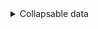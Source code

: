 
<details>
<summary>Collapsable data</summary>

## d87e21ff-efb7-4d69-8713-ad450fed43b0-data
```pdf-annot-data


## ac6caff5-1b6f-4249-9880-049dd56f8930-data

[Link to md](#ac6caff5-1b6f-4249-9880-049dd56f8930-md)
```pdf-annot-data


## 7ae36441-7e48-4873-a868-5c98c8cb09c8-data

[Link to md](#7ae36441-7e48-4873-a868-5c98c8cb09c8-md)
```pdf-annot-data


## 141cf6da-ce95-4828-bf57-ce1d73bc9c5c-data

[Link to md](#141cf6da-ce95-4828-bf57-ce1d73bc9c5c-md)
```pdf-annot-data


## 8d620e66-290a-4915-b1bc-52b9c5500413-data

[Link to md](#8d620e66-290a-4915-b1bc-52b9c5500413-md)
```pdf-annot-data


## 4d12fea0-439b-4ebc-8ab2-5b48072cf010-data

[Link to md](#4d12fea0-439b-4ebc-8ab2-5b48072cf010-md)
```pdf-annot-data


## 0aab8f97-72a5-48c4-bb95-54630beffaa2-data

[Link to md](#0aab8f97-72a5-48c4-bb95-54630beffaa2-md)
```pdf-annot-data


## e35206a2-2840-41e3-a58c-1cde774915c1-data

[Link to md](#e35206a2-2840-41e3-a58c-1cde774915c1-md)
```pdf-annot-data


## 7d38b0f4-a36b-4cd2-97c7-70a706de6a79-data

[Link to md](#7d38b0f4-a36b-4cd2-97c7-70a706de6a79-md)
```pdf-annot-data


## a980b46b-86cf-46a8-a038-3da01f35fdcc-data

[Link to md](#a980b46b-86cf-46a8-a038-3da01f35fdcc-md)
```pdf-annot-data


## e38102bd-3151-4ee2-9d7b-6f49a2703382-data

[Link to md](#e38102bd-3151-4ee2-9d7b-6f49a2703382-md)
```pdf-annot-data


## 3416814e-92f5-4949-a597-adfd97d28b53-data

[Link to md](#3416814e-92f5-4949-a597-adfd97d28b53-md)
```pdf-annot-data


## 5fc4fa8b-5756-40f1-a670-abc821e38a61-data

[Link to md](#5fc4fa8b-5756-40f1-a670-abc821e38a61-md)
```pdf-annot-data


## fae44881-c2e9-4960-94e6-c33d3d4cdf17-data

[Link to md](#fae44881-c2e9-4960-94e6-c33d3d4cdf17-md)
```pdf-annot-data


## 5d4eb8cb-ab30-42a1-bfc0-ef9b7b6b8025-data

[Link to md](#5d4eb8cb-ab30-42a1-bfc0-ef9b7b6b8025-md)
```pdf-annot-data


## 54d0db63-dbfa-4178-9a38-1d5be78ab03d-data

[Link to md](#54d0db63-dbfa-4178-9a38-1d5be78ab03d-md)
```pdf-annot-data


## 1ae7ca48-1d9c-4fa7-99a6-f59d9a865e84-data

[Link to md](#1ae7ca48-1d9c-4fa7-99a6-f59d9a865e84-md)
```pdf-annot-data


## dbd1c88c-dd1f-4efc-b1d1-9f69cfbbaae1-data

[Link to md](#dbd1c88c-dd1f-4efc-b1d1-9f69cfbbaae1-md)
```pdf-annot-data


## b8ca2d78-abbb-457c-a8c6-fbd610277cfa-data

[Link to md](#b8ca2d78-abbb-457c-a8c6-fbd610277cfa-md)
```pdf-annot-data


## e4af6964-1c13-43d4-8472-2555d6ad4258-data

[Link to md](#e4af6964-1c13-43d4-8472-2555d6ad4258-md)
```pdf-annot-data


## 2ba675cf-f421-4dbd-91bc-d3adb5117278-data

[Link to md](#2ba675cf-f421-4dbd-91bc-d3adb5117278-md)
```pdf-annot-data


## cba3fdb5-e48c-4500-a0de-638c22fcf831-data

[Link to md](#cba3fdb5-e48c-4500-a0de-638c22fcf831-md)
```pdf-annot-data


## e7eb778b-86d1-41c4-a7b1-56422d23c30b-data

[Link to md](#e7eb778b-86d1-41c4-a7b1-56422d23c30b-md)
```pdf-annot-data


## c6e11450-6c44-4936-af51-69b747479308-data

[Link to md](#c6e11450-6c44-4936-af51-69b747479308-md)
```pdf-annot-data


## 2a54c16a-cd4f-497f-addd-dbb0d0537ead-data

[Link to md](#2a54c16a-cd4f-497f-addd-dbb0d0537ead-md)
```pdf-annot-data


## eed8baea-3439-4680-916e-9128d278faf8-data

[Link to md](#eed8baea-3439-4680-916e-9128d278faf8-md)
```pdf-annot-data


## 04f7917e-042b-498f-af23-46af48367292-data

[Link to md](#04f7917e-042b-498f-af23-46af48367292-md)
```pdf-annot-data


## 25fe2167-cfe3-4cc4-a93d-22c7badeabf6-data

[Link to md](#25fe2167-cfe3-4cc4-a93d-22c7badeabf6-md)
```pdf-annot-data


## 3b605073-340c-4da5-a9af-c4f8f7d1170b-data

[Link to md](#3b605073-340c-4da5-a9af-c4f8f7d1170b-md)
```pdf-annot-data


## 66466541-e429-4ee2-be64-3d5fe89b5e48-data

[Link to md](#66466541-e429-4ee2-be64-3d5fe89b5e48-md)
```pdf-annot-data


## 00db5869-dc76-4395-b45f-1de9537b5e35-data

[Link to md](#00db5869-dc76-4395-b45f-1de9537b5e35-md)
```pdf-annot-data


## a5352b1f-3ebc-4a4f-b105-962a9e746684-data

[Link to md](#a5352b1f-3ebc-4a4f-b105-962a9e746684-md)
```pdf-annot-data


## 448457a9-9bb9-41c9-a95a-393344594376-data

[Link to md](#448457a9-9bb9-41c9-a95a-393344594376-md)
```pdf-annot-data


## f21b052f-f022-4b05-9250-97ac9ab23ffc-data

[Link to md](#f21b052f-f022-4b05-9250-97ac9ab23ffc-md)
```pdf-annot-data


## 2ded775a-c35f-4a4e-a462-028d09c32a7c-data

[Link to md](#2ded775a-c35f-4a4e-a462-028d09c32a7c-md)
```pdf-annot-data


## ed0ba6dd-4aca-4554-bc2e-9e77f5afb7b2-data

[Link to md](#ed0ba6dd-4aca-4554-bc2e-9e77f5afb7b2-md)
```pdf-annot-data


## 4ee7a16a-cf10-4d88-b51b-af89ba111064-data

[Link to md](#4ee7a16a-cf10-4d88-b51b-af89ba111064-md)
```pdf-annot-data


## fc0c3fc6-d913-48ad-8643-bb9edf112af0-data

[Link to md](#fc0c3fc6-d913-48ad-8643-bb9edf112af0-md)
```pdf-annot-data


## 52a4a882-fc92-4610-babb-0cec2176113b-data

[Link to md](#52a4a882-fc92-4610-babb-0cec2176113b-md)
```pdf-annot-data


## 13caa917-d2cf-4ce6-acf3-4fd9bcffda8a-data

[Link to md](#13caa917-d2cf-4ce6-acf3-4fd9bcffda8a-md)
```pdf-annot-data


## 0d397122-fbdb-4ef2-82e2-157723a9fc00-data

[Link to md](#0d397122-fbdb-4ef2-82e2-157723a9fc00-md)
```pdf-annot-data


## 03b83018-5015-439f-98bf-1c0fe934132b-data

[Link to md](#03b83018-5015-439f-98bf-1c0fe934132b-md)
```pdf-annot-data


## 4280ba5f-18ee-4946-ae28-7b1246f57c5f-data

[Link to md](#4280ba5f-18ee-4946-ae28-7b1246f57c5f-md)
```pdf-annot-data


## d257ae61-9c13-45ae-869d-cc0d901d4544-data

[Link to md](#d257ae61-9c13-45ae-869d-cc0d901d4544-md)
```pdf-annot-data


## f608e238-9d80-4a2d-a3de-2d4ffc6b5366-data

[Link to md](#f608e238-9d80-4a2d-a3de-2d4ffc6b5366-md)
```pdf-annot-data


## 923d9dfe-b7ca-4b05-8f4d-612ff23be24c-data

[Link to md](#923d9dfe-b7ca-4b05-8f4d-612ff23be24c-md)
```pdf-annot-data


## 1b63940e-75e6-4636-9f7e-31d19cd30166-data

[Link to md](#1b63940e-75e6-4636-9f7e-31d19cd30166-md)
```pdf-annot-data


## 549cf3c5-0030-489b-b868-0c2c65b80e48-data

[Link to md](#549cf3c5-0030-489b-b868-0c2c65b80e48-md)
```pdf-annot-data


## bbae805e-dac9-4543-963c-ec9b47836aba-data

[Link to md](#bbae805e-dac9-4543-963c-ec9b47836aba-md)
```pdf-annot-data


## e6f0917a-0f4c-48af-9794-817bb0eb2192-data

[Link to md](#e6f0917a-0f4c-48af-9794-817bb0eb2192-md)
```pdf-annot-data


## 4af5aeff-4f92-4446-a019-9bdf45f581e0-data

[Link to md](#4af5aeff-4f92-4446-a019-9bdf45f581e0-md)
```pdf-annot-data


## a16eefb4-12de-4acc-b011-ea02a54e882c-data

[Link to md](#a16eefb4-12de-4acc-b011-ea02a54e882c-md)
```pdf-annot-data


## ecf965e2-1ef7-4437-98d3-f55bb428702e-data

[Link to md](#ecf965e2-1ef7-4437-98d3-f55bb428702e-md)
```pdf-annot-data


## f959fa28-323f-4432-b33c-eb95d4e36a93-data

[Link to md](#f959fa28-323f-4432-b33c-eb95d4e36a93-md)
```pdf-annot-data


## c7cee2bd-5283-47a9-80af-46114a6a1676-data

[Link to md](#c7cee2bd-5283-47a9-80af-46114a6a1676-md)
```pdf-annot-data


## 385d63c8-79d8-49d8-9070-9db01bde6410-data

[Link to md](#385d63c8-79d8-49d8-9070-9db01bde6410-md)
```pdf-annot-data


## d2093359-e2cb-45f8-9066-f2e5d2d1baea-data

[Link to md](#d2093359-e2cb-45f8-9066-f2e5d2d1baea-md)
```pdf-annot-data


## f74ab9ed-3350-494f-ba48-e435ce4357c0-data

[Link to md](#f74ab9ed-3350-494f-ba48-e435ce4357c0-md)
```pdf-annot-data


## b3095068-9b06-437f-a625-75bd340e3edd-data

[Link to md](#b3095068-9b06-437f-a625-75bd340e3edd-md)
```pdf-annot-data


## 06a26777-00c0-4f71-82ab-417e42c4d80b-data

[Link to md](#06a26777-00c0-4f71-82ab-417e42c4d80b-md)
```pdf-annot-data


## a2d35957-43cc-4cc4-954b-5a3f1cf68854-data

[Link to md](#a2d35957-43cc-4cc4-954b-5a3f1cf68854-md)
```pdf-annot-data


## 3ab5a708-9aa1-428b-a6d1-af245ac3d826-data

[Link to md](#3ab5a708-9aa1-428b-a6d1-af245ac3d826-md)
```pdf-annot-data


## d0614bc5-7bee-4d18-8ddd-dcbbfe3a7262-data

[Link to md](#d0614bc5-7bee-4d18-8ddd-dcbbfe3a7262-md)
```pdf-annot-data


## 848abd09-004b-4141-adab-3fc1eafd08c9-data

[Link to md](#848abd09-004b-4141-adab-3fc1eafd08c9-md)
```pdf-annot-data


## af14f2d1-5f36-45d5-9baf-e8e3b17b820a-data

[Link to md](#af14f2d1-5f36-45d5-9baf-e8e3b17b820a-md)
```pdf-annot-data


## 8d50185f-70c1-49f3-b1b6-7840de8fd5a7-data

[Link to md](#8d50185f-70c1-49f3-b1b6-7840de8fd5a7-md)
```pdf-annot-data


## 1fb26acb-2e44-449b-9e9b-e5b25204a951-data

[Link to md](#1fb26acb-2e44-449b-9e9b-e5b25204a951-md)
```pdf-annot-data


## f2752004-9a32-49c5-a716-edcc9d46cf88-data

[Link to md](#f2752004-9a32-49c5-a716-edcc9d46cf88-md)
```pdf-annot-data


## 713c7f17-75ca-425b-9dff-26ca2a0fbca6-data

[Link to md](#713c7f17-75ca-425b-9dff-26ca2a0fbca6-md)
```pdf-annot-data


## 86e5b1ac-67db-4580-b7cc-0da6271f7c68-data

[Link to md](#86e5b1ac-67db-4580-b7cc-0da6271f7c68-md)
```pdf-annot-data


## 2c417b14-b379-41a0-8968-cbd3147d62e0-data

[Link to md](#2c417b14-b379-41a0-8968-cbd3147d62e0-md)
```pdf-annot-data


## 01e2097c-4424-49c1-859c-6811b793eabb-data

[Link to md](#01e2097c-4424-49c1-859c-6811b793eabb-md)
```pdf-annot-data


## 934b7860-864d-4b26-b8fa-6d7dbf07cfe6-data

[Link to md](#934b7860-864d-4b26-b8fa-6d7dbf07cfe6-md)
```pdf-annot-data


## 7a54dce2-6bbc-4550-86d4-da2bab03da59-data

[Link to md](#7a54dce2-6bbc-4550-86d4-da2bab03da59-md)
```pdf-annot-data


## a05412e7-474a-4b46-898d-477598cd58a2-data

[Link to md](#a05412e7-474a-4b46-898d-477598cd58a2-md)
```pdf-annot-data


## 81527103-f8d9-497a-b043-f4e89c8f58e9-data

[Link to md](#81527103-f8d9-497a-b043-f4e89c8f58e9-md)
```pdf-annot-data


## 92f2a5ab-c6cf-45cb-baa8-8bf3ef01222f-data

[Link to md](#92f2a5ab-c6cf-45cb-baa8-8bf3ef01222f-md)
```pdf-annot-data


## 4bff5eff-b579-4717-b3bf-ba53812072da-data

[Link to md](#4bff5eff-b579-4717-b3bf-ba53812072da-md)
```pdf-annot-data


## cc50a689-21c8-4a77-a3a9-e8eec401be2e-data

[Link to md](#cc50a689-21c8-4a77-a3a9-e8eec401be2e-md)
```pdf-annot-data


## d3ab1f69-029d-466b-80ec-ecef53d8f8fc-data

[Link to md](#d3ab1f69-029d-466b-80ec-ecef53d8f8fc-md)
```pdf-annot-data


## cf31861d-61f0-4b32-8f77-edf0f267373b-data

[Link to md](#cf31861d-61f0-4b32-8f77-edf0f267373b-md)
```pdf-annot-data


## deecec16-a8e4-4159-9c6e-854f534165c0-data

[Link to md](#deecec16-a8e4-4159-9c6e-854f534165c0-md)
```pdf-annot-data


## 50ef5f7e-8640-479c-8022-2623cfa05b62-data

[Link to md](#50ef5f7e-8640-479c-8022-2623cfa05b62-md)
```pdf-annot-data


## 8e746da6-fa10-4fbb-a4d6-74c78d02df67-data

[Link to md](#8e746da6-fa10-4fbb-a4d6-74c78d02df67-md)
```pdf-annot-data

</details>entry_type: file_header 
file_uuid4: d87e21ff-efb7-4d69-8713-ad450fed43b0 
filename: /config/workspace/groq_test/out_link.pdf 
DOI: poop 
```


entry_type: highlight 
annot_uuid4: ac6caff5-1b6f-4249-9880-049dd56f8930 
highlighted_text: AQP4-IgG is highly specific for NMOSD diagnosis at any titer. In contrast, caution is needed with low-titer myelin-oligodendrocyte glycoprotein-IgG (MOG-IgG), which can be encountered with other diseases. 
annotation_text: Historically some cases diagnosed AQP4 neg NMOSD with might have been MOGAD since there is a clinical overlap. However #MOGAD can have a more varying radiological apperance. 
rect: Rect(47.5974006652832, 320.12200927734375, 365.697998046875, 345.281005859375) 
```


## ac6caff5-1b6f-4249-9880-049dd56f8930-md

[Link to data](#ac6caff5-1b6f-4249-9880-049dd56f8930-data)

entry_type: highlight 
annot_uuid4: 7ae36441-7e48-4873-a868-5c98c8cb09c8 
highlighted_text: Similar to most autoimmune disorders, the first step of the pathophysiological cascade is represented by an unknown mechanism of loss of self-tolerance, which oc- curs in the periphery. B cells differentiate into antibody-producing plasmablasts that secrete the pathological autoantibodies that eventually enter the CNS.13,14 Antibody production and entry into the CNS may be facilitated by high levels of a proinflamma- tory cytokine called interleukin-6 (IL-6), which increases blood–brain barrier perme- ability and promotes differentiation of B cells into plasmablasts to enhance antibody-production.15 Alternatively, CNS regions free of the blood–brain barrier, such as the area postrema, may be another route of entry, especially in AQP41N- MOSD. However, intrathecal MOG-IgG production is reported in MOGAD but not AQP41NMOSD.16–20 
annotation_text: B-cells diferentiate into plasmablasts and produce andibodies. Entry to CNS probably mediated by IL-6. Intrathecal Antibody production is seen in MOGAD but nor AQP4+NMOSD. #I-S #P-PH 
rect: Rect(51.063499450683594, 418.7070007324219, 395.3659973144531, 535.343994140625) 
```


## 7ae36441-7e48-4873-a868-5c98c8cb09c8-md

[Link to data](#7ae36441-7e48-4873-a868-5c98c8cb09c8-data)

entry_type: highlight 
annot_uuid4: 141cf6da-ce95-4828-bf57-ce1d73bc9c5c 
highlighted_text: ease course, supporting a separate pathophysiology for each. There are also impor- tant differences in demographic, clinical, radiologic, and pathologic features that resulted in the need for separate criteria for MOGAD from NMOSD. This ultimately led to the publication of separate diagnostic criteria for MOGAD in 2023 to capture these patients and no longer label them as seronegative NMOSD.1 
annotation_text: However MOGAD can have a more varying radiological apperance. The diseaseas are different in pathophysiology and more. 
rect: Rect(50.529598236083984, 219.99899291992188, 395.34698486328125, 272.406005859375) 
```


## 141cf6da-ce95-4828-bf57-ce1d73bc9c5c-md

[Link to data](#141cf6da-ce95-4828-bf57-ce1d73bc9c5c-data)

entry_type: highlight 
annot_uuid4: 8d620e66-290a-4915-b1bc-52b9c5500413 
highlighted_text: Biomarkers of these diseases are antibodies targeting the aquaporin-4 (AQP4) wa- ter channel on the astrocyte end-feet in AQP41NMOSD3 and myelin-oligodendrocyte glycoprotein (MOG) on the outermost myelin sheath layer in MOGAD.4 
annotation_text: #AQP4 on foot of astrocyte #MOGAD on outermost layer of myelin #P-PH  
rect: Rect(53.1974983215332, 77.530029296875, 395.3529968261719, 106.21600341796875) 
```


## 8d620e66-290a-4915-b1bc-52b9c5500413-md

[Link to data](#8d620e66-290a-4915-b1bc-52b9c5500413-data)

entry_type: highlight 
annot_uuid4: 4d12fea0-439b-4ebc-8ab2-5b48072cf010 
highlighted_text: reach the CNS. AQP4-IgGs bind to the water channel on astrocytes at the blood–brain barrier.3 The binding between the antibody and its target activates the classical pathway of the complement cascade, with primary damage to the astrocytes through the formation of the membrane attack complex and antibody-dependent cellular cytotoxicity.13 Meanwhile, secondary products of complement activation, such as the C5a anaphylatoxin, act as a chemoattractant for granulocytes, which are locally 
annotation_text: #I-S #P-PH 
rect: Rect(53.710601806640625, 550.177978515625, 395.36199951171875, 609.7587890625) 
```


## 4d12fea0-439b-4ebc-8ab2-5b48072cf010-md

[Link to data](#4d12fea0-439b-4ebc-8ab2-5b48072cf010-data)

entry_type: highlight 
annot_uuid4: 0aab8f97-72a5-48c4-bb95-54630beffaa2 
highlighted_text: patients with an NMOSD phenotype were negative 
annotation_text: 
rect: Rect(111.84300231933594, 151.53799438476562, 247.58200073242188, 161.05499267578125) 
```


## 0aab8f97-72a5-48c4-bb95-54630beffaa2-md

[Link to data](#0aab8f97-72a5-48c4-bb95-54630beffaa2-data)

entry_type: highlight 
annot_uuid4: e35206a2-2840-41e3-a58c-1cde774915c1 
highlighted_text: AQP41NMOSD and MOGAD are rare disorders. The estimated annual incidence of AQP41NMOSD is 0.4 to 7.3/million people6,7; it is largely unknown in MOGAD, although a few European studies estimated it at 1.6 to 3.4/million people.8,9 AQP41N- MOSD mainly affects middle-aged women (40–60 years, 9:1 female to male ratio)6,7 with a predilection for Afro-Caribbean or Asian individuals.6,7 MOGAD incidence has a biphasic behavior, with a peak of incidence in children (reported up to 3 times higher)9 and later in young adults (20–30 years).10–12 No clear sex preference or high-risk ethnicities have been identified in MOGAD thus far. 
annotation_text: Unusual diseases. #Demographics #NMOSD Mainly in adult females (more afro and asian). #MOGAD in children or young adults. 
rect: Rect(51.796600341796875, 302.94000244140625, 395.8909912109375, 388.375) 
```


## e35206a2-2840-41e3-a58c-1cde774915c1-md

[Link to data](#e35206a2-2840-41e3-a58c-1cde774915c1-data)

entry_type: highlight 
annot_uuid4: 7d38b0f4-a36b-4cd2-97c7-70a706de6a79 
highlighted_text: than healthy individuals.27 However, complement activation seems less effective with MOG-IgG than AQP4-IgG, possibly because most patients have bivalent binding MOG-IgG, which are known to be less effective in complement activation.28 In addition, MOG-IgGs were able to induce demyelination also by activating the neonatal Fc- receptor pathway, which enhanced the activation and tissue infiltration by T cells in an- imal models.29 The involvement of CD41 T cells represents one of the main differences with MS, where CD81 T cells are usually predominant on pathology samples.22 Cytokine profiling is similar in AQP41NMOSD and MOGAD but different to MS, showing upregulation of T helper 17-related and some T helper 1-related molecules.30 Differences and similarities in AQP41NMOSD and MOGAD pathophysiology are summarized in Table 1 and graphically shown in Fig. 1. 
annotation_text: #I-S #P-PH  
rect: Rect(34.063499450683594, 274.8210144042969, 378.27099609375, 392.343994140625) 
```


## 7d38b0f4-a36b-4cd2-97c7-70a706de6a79-md

[Link to data](#7d38b0f4-a36b-4cd2-97c7-70a706de6a79-data)

entry_type: highlight 
annot_uuid4: a980b46b-86cf-46a8-a038-3da01f35fdcc 
highlighted_text: ened by eye movements, and dyschromatopsia. At disease onset, it is the most common presentation in adult MOGAD (50%–65%)14 and relatively com- mon in AQP41NMOSD (35%).31 It can occur in isolation, in association with myelitis, or in the context of acute disseminated encephalomyelitis (ADEM).1,2 In contrast to MS, bilateral simultaneous involvement of the optic nerves is com- mon in both AQP41NMOSD (17%–82%)32,33 and MOGAD (50%–84%).33,34 Vi- sual loss at nadir is usually severe with a median visual acuity of hand movement in AQP41NMOSD and between hand movements and count fingers in MOGAD.35,36 Clues suggesting a diagnosis of MOGAD may be the presence of eye pain before the onset of visual loss (often mistaken for headache, especially in children)37 and evidence of optic disc edema at fundoscopy (86%–90%)11,36 that is often moderate to severe and sometimes accompanied by peripapillary hemorrhages.36 At follow-up, recovery is usually complete or almost complete 
annotation_text: #APQ4 and #MOGAD can have bilateral #ON as opposed to #MS . MOGAD shows better #recovery than AQP4 after optic neuritis and #LETM  
rect: Rect(55.695499420166016, 473.47198486328125, 379.2349853515625, 611.7996826171875) 
```


## a980b46b-86cf-46a8-a038-3da01f35fdcc-md

[Link to data](#a980b46b-86cf-46a8-a038-3da01f35fdcc-data)

entry_type: highlight 
annot_uuid4: e38102bd-3151-4ee2-9d7b-6f49a2703382 
highlighted_text: According to the most recent hypothesis, in the CNS the binding between MOG-IgG and myelin may lead to increased local production of IL-6 and B-cell activating factor (BAFF), with recruitment of CD41 T cells and macrophages that will ultimately damage neurons and oligodendrocytes.14 Complement may also contribute to MOGAD patho- physiology, as supported by preclinical models,25 evidence of complement deposition with antibody-dependent cellular phagocytosis on pathology samples22,23,26 and higher activation of both the classic and alternative complement pathways in patients than healthy individuals.27 However, complement activation seems less effective with 
annotation_text: #I-S #P-PH  
rect: Rect(32.529598236083984, 198.114990234375, 377.8429870605469, 283.406005859375) 
```


## e38102bd-3151-4ee2-9d7b-6f49a2703382-md

[Link to data](#e38102bd-3151-4ee2-9d7b-6f49a2703382-data)

entry_type: highlight 
annot_uuid4: 3416814e-92f5-4949-a597-adfd97d28b53 
highlighted_text: Table 1 Differences and similarities in AQP4DNMOSD and MOGAD pathophysiology 
annotation_text: #table-title #I-S #P-PH  
rect: Rect(60.364498138427734, 57.5159912109375, 334.35198974609375, 75.15997314453125) 
```


## 3416814e-92f5-4949-a597-adfd97d28b53-md

[Link to data](#3416814e-92f5-4949-a597-adfd97d28b53-data)

entry_type: rectangle 
annot_uuid4: 5fc4fa8b-5756-40f1-a670-abc821e38a61 
img_filename: out_link-img1.jpeg 
annotation_text: Table 1 Differences and similarities in AQP4DNMOSD and MOGAD pathophysiology #table-sq #I-S #P-PH 
highlighted_text: Table 1 Differences and similarities in AQP4DNMOSD and MOGAD pathophysiology AQP4DNMOSD MOGAD Targets Antigen AQP4 MOG Cell Astrocyte Oligodendrocyte Site of antibody production Periphery Yes Yes CNS No Yes Cytokines IL-6 Yes Yes IL-10 Yes Yes IL-17a Yes Yes G-CSF Yes Yes TNF-alfa Yes Yes BAFF/APRIL Yes Yes Effectors of damage Complement Yes Yes, but less prominent Cell infiltrates Granulocytes CD41T cells, macrophages/microglia Outcomes Neuronal loss Yes Yes, but less severe Astrocytic damage Yes No Oligodendrocyte damage Not prominent Yes Demyelination Yes Yes Damage Biomarkers Neurofilament light chain High (during attacks) High (during attacks) GFAP High Normal Myelin basic protein Normal High Abbreviations: APRIL, a proliferation-inducing ligand; AQP4, aquaporin-4; AQP41NMOSD, aquaporin-4-IgG positive neuromyelitis optica spectrum disorder; BAFF, B-cell activating factor; CD4, cluster of differentiation 4; G-CSF, granulocytes colony-stimulating factor; GFAP, glial fibrillary acidic protein; IL, interleukin; MOG, myelin oligodendrocyte glycoprotein; MOGAD, myelin oligo- dendrocyte glycoprotein antibody-associated disease; TNF-alfa, tumor necrosis factor-alfa. 
rect: Rect(50.47809982299805, 49.9530029296875, 405.6969909667969, 470.07598876953125) 
```


## 5fc4fa8b-5756-40f1-a670-abc821e38a61-md

[Link to data](#5fc4fa8b-5756-40f1-a670-abc821e38a61-data)

### yay rectangle

![img](https://raw.githubusercontent.com/3cnf-f/pubdots_2/main/out_link-img1.jpeg)

entry_type: highlight 
annot_uuid4: fae44881-c2e9-4960-94e6-c33d3d4cdf17 
highlighted_text: Yes, but less prominent 
annotation_text: Both classic and alternative pathway are triggered in MOGAD including Neonatal Fc but activation is less effective because of double binding antibodies #I-S #P-PH 
rect: Rect(258.9960021972656, 261.6400146484375, 344.4800109863281, 269.9049987792969) 
```


## fae44881-c2e9-4960-94e6-c33d3d4cdf17-md

[Link to data](#fae44881-c2e9-4960-94e6-c33d3d4cdf17-data)

entry_type: highlight 
annot_uuid4: 5d4eb8cb-ab30-42a1-bfc0-ef9b7b6b8025 
highlighted_text: Fig. 1. AQP4DNMOSD and MOGAD pathogenesis. AQP41NMOSD: 1. IL-6 promotes the dif- ferentiation of B cells into AQP4-IgG secreting plasmablasts; 2. AQP4-IgGs reach the blood stream and cross the blood–brain barrier; 3. AQP4-IgGs bind to AQP4 on astrocytes and acti- vate the complement cascade through the classical pathway leading to astrocyte damage; 4. The release of anaphylatoxins after complement activation recruit granulocytes, which will ultimately damage neurons and eventually, although not primarily, oligodendrocytes (5). MOGAD: 1. IL-6 promotes the differentiation of B cells into MOG-IgG secreting plasmablasts; 2. MOG-IgGs reach the blood stream and cross the blood–brain barrier but recent evidence suggest they might also be produced intrathecally; 3. MOG-IgGs bind to MOG on oligoden- drocytes and activate the complement cascade through the classical pathway leading to oly- godendrocyte damage; 4. Local inflammation recruits T cells and monocytes/macrophages; and 5. MOG-IgGs recycling in the blood stream seems to contribute to the persistence of the mechanism of damage. Figure created with Biorender.com. Abbreviations: AQP4, 
annotation_text: Figure 1 pathogenesis of AQP4 NMOSD and MOGAD #Gobitar #P-PH #MOGAD #AQP4  #Figure-title #Figure-text #I-S  
rect: Rect(35.65620040893555, 270.1719970703125, 377.77099609375, 396.17901611328125) 
```


## 5d4eb8cb-ab30-42a1-bfc0-ef9b7b6b8025-md

[Link to data](#5d4eb8cb-ab30-42a1-bfc0-ef9b7b6b8025-data)

entry_type: rectangle 
annot_uuid4: 54d0db63-dbfa-4178-9a38-1d5be78ab03d 
img_filename: out_link-img2.jpeg 
annotation_text: Figure 1 #Figure-sq #I-S #P-PH  
highlighted_text: Fig. 1. AQP4DNMOSD and MOGAD pathogenesis. AQP41NMOSD: 1. IL-6 promotes the dif- ferentiation of B cells into AQP4-IgG secreting plasmablasts; 2. AQP4-IgGs reach the blood stream and cross the blood–brain barrier; 3. AQP4-IgGs bind to AQP4 on astrocytes and acti- vate the complement cascade through the classical pathway leading to astrocyte damage; 4. The release of anaphylatoxins after complement activation recruit granulocytes, which will ultimately damage neurons and eventually, although not primarily, oligodendrocytes (5). MOGAD: 1. IL-6 promotes the differentiation of B cells into MOG-IgG secreting plasmablasts; 2. MOG-IgGs reach the blood stream and cross the blood–brain barrier but recent evidence suggest they might also be produced intrathecally; 3. MOG-IgGs bind to MOG on oligoden- drocytes and activate the complement cascade through the classical pathway leading to oly- godendrocyte damage; 4. Local inflammation recruits T cells and monocytes/macrophages; and 5. MOG-IgGs recycling in the blood stream seems to contribute to the persistence of the mechanism of damage. Figure created with Biorender.com. Abbreviations: AQP4, aquaporin-4; AQP41NMOSD, aquaporin-4-IgG positive neuromyelitis optica spectrum disor- der; IL-6, interleukin-6; MOG, myelin oligodendrocyte glycoprotein; MOGAD, myelin oligo- dendrocyte glycoprotein antibody-associated disease. 
rect: Rect(36.813899993896484, 49.69000244140625, 381.5220031738281, 429.87200927734375) 
```


## 54d0db63-dbfa-4178-9a38-1d5be78ab03d-md

[Link to data](#54d0db63-dbfa-4178-9a38-1d5be78ab03d-data)

### yay rectangle

![img](https://raw.githubusercontent.com/3cnf-f/pubdots_2/main/out_link-img2.jpeg)

entry_type: highlight 
annot_uuid4: 1ae7ca48-1d9c-4fa7-99a6-f59d9a865e84 
highlighted_text: AQP41NMOSD, the area postrema syndrome, characterized by intractable vomiting or hiccups for days to several weeks, is the most frequent manifestation of brainstem involvement (16%–60% of patients).1,44 It is usually associated with 
annotation_text: 
rect: Rect(73.57759857177734, 115.90997314453125, 395.2969970703125, 144.61300659179688) 
```


## 1ae7ca48-1d9c-4fa7-99a6-f59d9a865e84-md

[Link to data](#1ae7ca48-1d9c-4fa7-99a6-f59d9a865e84-data)

entry_type: highlight 
annot_uuid4: dbd1c88c-dd1f-4efc-b1d1-9f69cfbbaae1 
highlighted_text: sented by ataxia (45%) or diplopia (26%).44 Attacks of isolated facial numbness and diplopia and trigeminal neuralgia are all much more common in MS than AQP41NMOSD or MOGAD. 
annotation_text: 
rect: Rect(73.52629852294922, 181.67401123046875, 395.3479919433594, 210.5150146484375) 
```


## dbd1c88c-dd1f-4efc-b1d1-9f69cfbbaae1-md

[Link to data](#dbd1c88c-dd1f-4efc-b1d1-9f69cfbbaae1-data)

entry_type: highlight 
annot_uuid4: b8ca2d78-abbb-457c-a8c6-fbd610277cfa 
highlighted_text: vere in both AQP41NMOSD and MOGAD. In both cases long-segments of inflammation (ie, T2-hyperintensity or gadolinium enhancement involving more than half the distance from the orbit to the chiasm) are common.1,2,57 However, 
annotation_text: Long-segment bilateral optic neurits #ddx-MOGAD-NMO-MS 
rect: Rect(73.57849884033203, 583.0588989257812, 395.3590087890625, 611.7619018554688) 
```


## b8ca2d78-abbb-457c-a8c6-fbd610277cfa-md

[Link to data](#b8ca2d78-abbb-457c-a8c6-fbd610277cfa-data)

entry_type: highlight 
annot_uuid4: e4af6964-1c13-43d4-8472-2555d6ad4258 
highlighted_text: Finally, patients with MOGAD may present with cerebral cortical encephalitis, a recently described phenotype characterized by clinical manifestations (ie, head- ache [79%], seizures [68%], encephalopathy [63%], and fever [42%])54 and typical T2-FLAIR cortical hyperintensity with corresponding leptomeningeal or cortical gadolinium enhancement.54,55 It is observed in almost 7% of all patients but is more common in children (13.5%) than in adults (3.6%).54 Cerebral cortical encephalitis often precedes other short-term MOGAD attacks. Radiological ab- normalities resolve in more than 90% of patients54 and can occasionally improve without acute immunotherapy.56 Major MRI Features 
annotation_text: 14% of children and 4% of adults show #FLAMES, cerebral cortical encephalitis, #ddx-MOGAD-NMO-MS for PRES. Causing siezures, headache and fever Leptomeningeal enhancement 
rect: Rect(53.11709976196289, 389.9070129394531, 395.36199951171875, 503.406005859375) 
```


## e4af6964-1c13-43d4-8472-2555d6ad4258-md

[Link to data](#e4af6964-1c13-43d4-8472-2555d6ad4258-data)

entry_type: highlight 
annot_uuid4: 2ba675cf-f421-4dbd-91bc-d3adb5117278 
highlighted_text: In MOGAD, ADEM represents the most common presenting manifestation in pediatric patients (20%–60%), especially in those aged younger than 12 years.2,14 It is defined by the concomitant presence of polyfocal CNS symptoms, unex- plained encephalopathy, and large poorly demarcated lesions in the gray and white matter at MRI.50 Severe encephalopathy or status epilepticus can lead to inability to protect the airway and the need for mechanical ventilation.41 Despite the potential severity of the acute phase, recovery is usually good although def- icits in cognition have been reported.51–53 
annotation_text: In #MOGAD #ADEM in white and grey matter is the most common manifestation especially in younger patients. #Recovery is usually good with exceptions 
rect: Rect(70.67630004882812, 302.2030029296875, 395.90301513671875, 385.70599365234375) 
```


## 2ba675cf-f421-4dbd-91bc-d3adb5117278-md

[Link to data](#2ba675cf-f421-4dbd-91bc-d3adb5117278-data)

entry_type: highlight 
annot_uuid4: cba3fdb5-e48c-4500-a0de-638c22fcf831 
highlighted_text: Approximately 3% of patients with AQP41NMOSD may present with symptoms of diencephalic involvement (eg, narcolepsy, inappropriate antidiuretic hormone secretion syndrome, hyperphagia, thermic homeostasis dysregulation, and dysfunction of the hypothalamus–hypophysis axis).46,47 Other cerebral manifes- tations, including encephalopathy, ADEM, posterior-reversible encephalopathy, and seizures have been reported as well but are rare.48,49 
annotation_text: #AQP4 #Klinik very seldom show diencephalic or hypothalamic pituitary axis symptoms are rare (3%). Kramper, encefalopathy are rare.  
rect: Rect(70.6614990234375, 236.43899536132812, 395.3760070800781, 298.06201171875) 
```


## cba3fdb5-e48c-4500-a0de-638c22fcf831-md

[Link to data](#cba3fdb5-e48c-4500-a0de-638c22fcf831-data)

entry_type: highlight 
annot_uuid4: e7eb778b-86d1-41c4-a7b1-56422d23c30b 
highlighted_text: spinal cord lesion.45 In MOGAD, brainstem or cerebellar symptoms usually occur in the context of polyfocal cerebral involvement or ADEM, and are mainly repre- sented by ataxia (45%) or diplopia (26%).44 Attacks of isolated facial numbness 
annotation_text: 
rect: Rect(73.26969909667969, 159.7340087890625, 395.3479919433594, 188.4739990234375) 
```


## e7eb778b-86d1-41c4-a7b1-56422d23c30b-md

[Link to data](#e7eb778b-86d1-41c4-a7b1-56422d23c30b-data)

entry_type: highlight 
annot_uuid4: c6e11450-6c44-4936-af51-69b747479308 
highlighted_text: frequently with MOGAD optic neuritis.58 Enhancement of the optic nerve sheath (perioptic enhancement/optic perineuritis) and extension to the orbital fat can also be observed in 50% of MOGAD-related optic neuritis36 and may help discriminate from MS.59 In both disorders asymptomatic enhancement may be 
annotation_text: #ddx-MOGAD-NMO-MS 
rect: Rect(55.70949935913086, 110.4110107421875, 377.7650146484375, 150.09100341796875) 
```


## c6e11450-6c44-4936-af51-69b747479308-md

[Link to data](#c6e11450-6c44-4936-af51-69b747479308-data)

entry_type: highlight 
annot_uuid4: 2a54c16a-cd4f-497f-addd-dbb0d0537ead 
highlighted_text: Approximately 85% of patients with AQP41NMOSD and 70% of patients with MOGAD with acute myelitis demonstrate longitudinally extensive spinal cord T2-lesions,39 which by definition extend over at least 3 vertebral segments on 
annotation_text: longitudinaly extensive >3 vertebra in 85% AQP4 och 70% MOGAD #LETM 
rect: Rect(53.529598236083984, 241.93899536132812, 377.76800537109375, 272.406005859375) 
```


## 2a54c16a-cd4f-497f-addd-dbb0d0537ead-md

[Link to data](#2a54c16a-cd4f-497f-addd-dbb0d0537ead-data)

entry_type: highlight 
annot_uuid4: eed8baea-3439-4680-916e-9128d278faf8 
highlighted_text: times with optic nerve head swelling visible on MRI)2 and are commonly posteri- orly located involving the chiasm and the optic tracts in AQP41NMOSD.1,33 
annotation_text: #ddx-MOGAD-NMO-MS  
rect: Rect(56.00210189819336, 66.5880126953125, 377.7619934082031, 84.29302978515625) 
```


## eed8baea-3439-4680-916e-9128d278faf8-md

[Link to data](#eed8baea-3439-4680-916e-9128d278faf8-data)

entry_type: highlight 
annot_uuid4: 04f7917e-042b-498f-af23-46af48367292 
highlighted_text: the anterior portion of the optic nerves in MOGAD (some- 
annotation_text: 
rect: Rect(161.22300720214844, 52.89202880859375, 348.7090148925781, 62.40997314453125) 
```


## 04f7917e-042b-498f-af23-46af48367292-md

[Link to data](#04f7917e-042b-498f-af23-46af48367292-data)

entry_type: highlight 
annot_uuid4: 25fe2167-cfe3-4cc4-a93d-22c7badeabf6 
highlighted_text: mation.60,61 Chronic atrophy of the optic nerve or optic disc occurs in 12% to 83% of AQP41NMOSD,57,62 and can be clinically observed in MOGAD. Exam- 
annotation_text: 
rect: Rect(56.00279998779297, 176.17498779296875, 377.7340087890625, 193.8800048828125) 
```


## 25fe2167-cfe3-4cc4-a93d-22c7badeabf6-md

[Link to data](#25fe2167-cfe3-4cc4-a93d-22c7badeabf6-data)

entry_type: highlight 
annot_uuid4: 3b605073-340c-4da5-a9af-c4f8f7d1170b 
highlighted_text: discriminate from MS.59 In both disorders asymptomatic enhancement may be observed at the site of prior optic neuritis in approximately 20% of patients, 
annotation_text: #residual #Gd #MOGAD #NMO #ON 
rect: Rect(56.00239944458008, 140.54000854492188, 378.9590148925781, 161.05499267578125) 
```


## 3b605073-340c-4da5-a9af-c4f8f7d1170b-md

[Link to data](#3b605073-340c-4da5-a9af-c4f8f7d1170b-data)

entry_type: highlight 
annot_uuid4: 66466541-e429-4ee2-be64-3d5fe89b5e48 
highlighted_text: sagittal T2-weighted images.2,46 By contrast, longitudinally-extensive lesions in MS myelitis occur in less than 1%, although occasionally coalescence of multiple short lesions can artifactually appear longitudinally-extensive, and hazy longitu- dinally-extensive T2-hyperintensity can be sometimes encountered in chronic MS .64 T2-lesions are more likely to be solitary in AQP41NMOSD and multiple MOGAD.39 
annotation_text: ovanligt med #LETM hos MS även om lesioner kan konfluera eller utsträckta signalförändringar kan ses #ddx-MOGAD-NMO-MS 
rect: Rect(71.79660034179688, 396.3699951171875, 395.3630065917969, 448.375) 
```


## 66466541-e429-4ee2-be64-3d5fe89b5e48-md

[Link to data](#66466541-e429-4ee2-be64-3d5fe89b5e48-data)

entry_type: highlight 
annot_uuid4: 00db5869-dc76-4395-b45f-1de9537b5e35 
highlighted_text: fashion (H-sign) is more frequent in MOGAD than AQP41NMOSD.39 Marked central canal T2-hyperintensity may occur with AQP41NMOSD and MOGAD but is rare in MS and this signal change usually resolves in follow-up.70 It may reflect a potential 
annotation_text: Centralkanalen kan vidgas eller visa signalförändringar i MOGAD och AQP4 men inte MS #ddx-MOGAD-NMO-MS #LETM 
rect: Rect(51.796600341796875, 544.3389892578125, 395.364990234375, 574.375) 
```


## 00db5869-dc76-4395-b45f-1de9537b5e35-md

[Link to data](#00db5869-dc76-4395-b45f-1de9537b5e35-data)

entry_type: highlight 
annot_uuid4: a5352b1f-3ebc-4a4f-b105-962a9e746684 
highlighted_text: MS .64 T2-lesions are more likely to be solitary in AQP41NMOSD and multiple in MOGAD.39 Acute gadolinium enhancement (elongated ring-like, patchy) is almost invariably present in AQP41NMOSD but less frequent and more faint in MOGAD39,65,66; leptomeningeal enhancement can be observed in both dis- eases.65,67 To note, around 10% of acute myelitis in MOGAD initially have a normal MRI, which will usually reveal spinal cord abnormalities after a median delay of 6 days.68 
annotation_text: AQP4 myelit oftare multifokal, oftare och tydligare kontrastuppladdande än MOGAD. Båda kan ha leptomeningeal uppladdning. Myelit hos MOGAD kan dyka upp med delay. #ddx-MOGAD-NMO-MS #LETM 
rect: Rect(71.52960205078125, 440.1940002441406, 395.364013671875, 514.406005859375) 
```


## a5352b1f-3ebc-4a4f-b105-962a9e746684-md

[Link to data](#a5352b1f-3ebc-4a4f-b105-962a9e746684-data)

entry_type: highlight 
annot_uuid4: 448457a9-9bb9-41c9-a95a-393344594376 
highlighted_text: matter,2,69 although T2-hyperintensity restricted to the gray matter in an H-shaped fashion (H-sign) is more frequent in MOGAD than AQP41NMOSD.39 Marked central 
annotation_text: Både AQP4 och MOGAD har ofta centrala lesioner men att det håller sig till grå eller är H-format är vanligare i MOGAD #LETM #Pattern #ddx-MOGAD-NMO-MS 
rect: Rect(50.796600341796875, 533.3399658203125, 395.2900085449219, 552.375) 
```


## 448457a9-9bb9-41c9-a95a-393344594376-md

[Link to data](#448457a9-9bb9-41c9-a95a-393344594376-data)

entry_type: highlight 
annot_uuid4: f21b052f-f022-4b05-9250-97ac9ab23ffc 
highlighted_text: Fig. 3. Optic neuritis in patients with MOGAD, AQP4DNMOSD, and MS. 
annotation_text: #Figure-title Figure 3 
rect: Rect(53.25149917602539, 266.9490051269531, 335.9389953613281, 275.7640075683594) 
```


## f21b052f-f022-4b05-9250-97ac9ab23ffc-md

[Link to data](#f21b052f-f022-4b05-9250-97ac9ab23ffc-data)

entry_type: rectangle 
annot_uuid4: 2ded775a-c35f-4a4e-a462-028d09c32a7c 
img_filename: out_link-img3.jpeg 
annotation_text: Fig. 3. Optic neuritis in patients with MOGAD, AQP4, and MS. #ddx-MOGAD-NMO-MS #Figure-sq 
highlighted_text: Fig. 3. Optic neuritis in patients with MOGAD, AQP4DNMOSD, and MS. Top row shows schematic representation of the optic nerve during the acute phase, while follow-up imag- ing is displayed in the bottom row. All images are shown in axial view. MOGAD: Bilateral anterior optic neuritis with accompanying optic disc edema extending more than 50% of optic nerve length bilaterally with optic nerve sheaths and perioptic fat involvement (A) and minimal residual optic nerve atrophy (B). AQP41NMOSD: Bilateral optic neuritis involving the chiasm (C) with residual atrophy (D). MS: Unilateral short right optic neuritis (E) with residual focal atrophy (F). (Used with permission of Mayo Foundation for Medical Education and Research, all rights reserved.) Abbreviations: AQP41NMOSD, aquaporin-4- IgG positive neuromyelitis optica spectrum disorder; Gd, postcontrast T1-weighted images; MOGAD, myelin oligodendrocyte glycoprotein antibody-associated disease; MS, multiple sclerosis. 
rect: Rect(47.58760070800781, 44.96002197265625, 409.3760070800781, 387.5660095214844) 
```


## 2ded775a-c35f-4a4e-a462-028d09c32a7c-md

[Link to data](#2ded775a-c35f-4a4e-a462-028d09c32a7c-data)

### yay rectangle

![img](https://raw.githubusercontent.com/3cnf-f/pubdots_2/main/out_link-img3.jpeg)

entry_type: highlight 
annot_uuid4: ed0ba6dd-4aca-4554-bc2e-9e77f5afb7b2 
highlighted_text: Other than the ependymal enhancement, also cloud-like, nodular, and leptomenin- geal enhancement were considered typical of AQP41NMOSD. However, more recent investigations suggest that cloud-like and nodular enhancement may be encountered with a similar frequency also in MOGAD and MS,78,81 whereas the leptomeningeal enhancement is much more common in MOGAD (46% of cerebral attacks) and can actually help discriminate from AQP41NMOSD (7%) and MS (4%).78 Persistent enhancement over 3 months is rare in all these disorders.78 
annotation_text: #cloud like and #nodular uppladdning ses i alla tre. Leptomeningeal enhancement vanligare i MOGAD 46% vs 7% i AQP4 och 4% i mS #REF #study (vilket uppladdningsmönster menar de?) e det foci? #GD  
rect: Rect(34.063499450683594, 504.93701171875, 377.77398681640625, 577.3438110351562) 
```


## ed0ba6dd-4aca-4554-bc2e-9e77f5afb7b2-md

[Link to data](#ed0ba6dd-4aca-4554-bc2e-9e77f5afb7b2-data)

entry_type: highlight 
annot_uuid4: 4ee7a16a-cf10-4d88-b51b-af89ba111064 
highlighted_text: The severity of chronic atrophy is proportional to the number of myelitis in AQP41N- MOSD and MOGAD,74 is mainly lesional rather than diffuse, and long segments of at- rophy can be a clue to AQP41NMOSD diagnosis.38,69 
annotation_text: Vanligare i AQP4 eller ses även i MOGAD frekvent? 
rect: Rect(33.796600341796875, 88.52801513671875, 377.78900146484375, 118.375) 
```


## 4ee7a16a-cf10-4d88-b51b-af89ba111064-md

[Link to data](#4ee7a16a-cf10-4d88-b51b-af89ba111064-data)

entry_type: highlight 
annot_uuid4: fc0c3fc6-d913-48ad-8643-bb9edf112af0 
highlighted_text: Brain imaging: Brain lesions are observed in up to 80% of patients with AQP41N- MOSD.75 MRI findings have been extensively analyzed and classified in 2015, with the definition of typical and nonspecific lesions.46 Typical lesions are usually observed at periependymal level,46 following regions of high AQP4 expression.76 Among them, periependymal lesions along the lateral ventricles are the most common (12%– 40%),46 especially in the course of cerebral attacks.77 Corresponding pencil-thin linear ependymal enhancement is typical of AQP41NMOSD and is neither found in MOGAD nor found in MS.78 
annotation_text: signalförändringar nära ependym (vanligast vid sidoventriklar) är typiskt för NMOSD.  ptencil thin periependymal linjär uppladdning ses bara på #AQP4 #pattern #Gd #ddx-MOGAD-NMO-MS 
rect: Rect(34.063499450683594, 143.29299926757812, 377.7969970703125, 226.343994140625) 
```


## fc0c3fc6-d913-48ad-8643-bb9edf112af0-md

[Link to data](#fc0c3fc6-d913-48ad-8643-bb9edf112af0-data)

entry_type: highlight 
annot_uuid4: 52a4a882-fc92-4610-babb-0cec2176113b 
highlighted_text: During the acute phase, lesions may demonstrate typical patterns of heterogeneous appearance (marbled pattern) or homogeneous involvement of the splenium (arch bridge pattern), which may help diagnosis.46 Of note, callosal lesions can also be 
annotation_text: marbled pattern (inhomogen lesion), arch bridge pattern (splenium) #study typiska utseenden för #AQP4 #pattern 
rect: Rect(32.529598236083984, 230.99700927734375, 377.7380065917969, 261.406005859375) 
```


## 52a4a882-fc92-4610-babb-0cec2176113b-md

[Link to data](#52a4a882-fc92-4610-babb-0cec2176113b-data)

entry_type: highlight 
annot_uuid4: 13caa917-d2cf-4ce6-acf3-4fd9bcffda8a 
highlighted_text: observed in patients with MOGAD at a similar frequency but their size rarely exceeds 2.5 cm (11%) and the extracallosal brain involvement is common (55%).77 Callosal le- 
annotation_text: #MOGAD kan också ha splenum lesioner men de är oftast <2.5cm #pattern 
rect: Rect(33.529598236083984, 263.8789978027344, 377.760009765625, 283.406005859375) 
```


## 13caa917-d2cf-4ce6-acf3-4fd9bcffda8a-md

[Link to data](#13caa917-d2cf-4ce6-acf3-4fd9bcffda8a-data)

entry_type: highlight 
annot_uuid4: 0d397122-fbdb-4ef2-82e2-157723a9fc00 
highlighted_text: of the midbrain) that may be asymptomatic. Diencephalic lesions favor AQP41N- MOSD over MS, although rarely encountered (6% of patients with AQP41NMOSD).75 
annotation_text: Diencefaliska lesioner sägs här tala för AQP4 men de ses ju även på MS (thalamiska lesioner på 7t) #central-grey #BG #ddx-MOGAD-NMO-MS #Jack-Handey 
rect: Rect(33.796600341796875, 351.5260009765625, 381.2030029296875, 370.375) 
```


## 0d397122-fbdb-4ef2-82e2-157723a9fc00-md

[Link to data](#0d397122-fbdb-4ef2-82e2-157723a9fc00-data)

entry_type: highlight 
annot_uuid4: 03b83018-5015-439f-98bf-1c0fe934132b 
highlighted_text: are also relatively frequent (7%–46% of patients with AQP41NMOSD), and those in the dorsal medulla can involve the area postrema causing the hallmark clinical syn- drome with intractable nausea, vomiting and hiccups.46 Other brain lesions considered 
annotation_text: akvedukt, 4e ventrikel, area postrema #pattern #AQP4 
rect: Rect(33.796600341796875, 384.4079895019531, 377.7929992675781, 414.375) 
```


## 03b83018-5015-439f-98bf-1c0fe934132b-md

[Link to data](#03b83018-5015-439f-98bf-1c0fe934132b-data)

entry_type: highlight 
annot_uuid4: 4280ba5f-18ee-4946-ae28-7b1246f57c5f 
highlighted_text: the evidence of spinal cord lesions with areas of T2-hyperintensity at least equal to the cerebrospinal fluid (brighter spotty lesions), which tend to be more extensive than just an enlarged central canal and are more common in AQP41NMOSD.71–73 
annotation_text: AQP4 myelit kan ha t2 signal som är lika eller högre än CSF #ddx-MOGAD-NMO-MS #LETM 
rect: Rect(33.796600341796875, 55.64599609375, 377.7510070800781, 75.375) 
```


## 4280ba5f-18ee-4946-ae28-7b1246f57c5f-md

[Link to data](#4280ba5f-18ee-4946-ae28-7b1246f57c5f-data)

entry_type: highlight 
annot_uuid4: d257ae61-9c13-45ae-869d-cc0d901d4544 
highlighted_text: and large hemispheric lesions in the white matter (ie, with maximum transverse diam- eter of >3 cm, often spindle-like or with a radial shape). Similar lesions have also been reported in patients with MOGAD.80 Tumefactive lesions ( 2 cm) are more frequent in MOGAD than AQP41NMOSD (22% vs 5%).81 
annotation_text: #AQP4 (har även setts i MOGAD) kan ha stora radierande signalförändringar i vit substans. #spilled-ink medan tumefaktiva (>2cm) lesioner är vanligare på MOGAD överlag #pattern #ddx-MOGAD-NMO-MS 
rect: Rect(33.529598236083984, 428.23199462890625, 377.7919921875, 469.406005859375) 
```


## d257ae61-9c13-45ae-869d-cc0d901d4544-md

[Link to data](#d257ae61-9c13-45ae-869d-cc0d901d4544-data)

entry_type: highlight 
annot_uuid4: f608e238-9d80-4a2d-a3de-2d4ffc6b5366 
highlighted_text: Brain lesions in this disease are usually poorly demarcated (fluffy),84 in line with what is observed in patients with ADEM,50 of which conversely 50% test positive for MOG- IgG.85 Transient faint T1-hypointensity can occur in the acute phase of MOGAD but MS.81 
annotation_text: Fluffighet ses i MOGAD lesioner liksom i ADEM. 50% av #ADEM är #MOGAD #pattern #fluffy 
rect: Rect(33.796600341796875, 119.32501220703125, 377.7829895019531, 151.375) 
```


## f608e238-9d80-4a2d-a3de-2d4ffc6b5366-md

[Link to data](#f608e238-9d80-4a2d-a3de-2d4ffc6b5366-data)

entry_type: highlight 
annot_uuid4: 923d9dfe-b7ca-4b05-8f4d-612ff23be24c 
highlighted_text: the peripheral white matter (I, axial view). showing a ring-pattern of enhancement 
annotation_text: ring mönster kan ses även i #MS #S-chord #pattern  
rect: Rect(168.06399536132812, 543.656005859375, 333.9360046386719, 555.3438110351562) 
```


## 923d9dfe-b7ca-4b05-8f4d-612ff23be24c-md

[Link to data](#923d9dfe-b7ca-4b05-8f4d-612ff23be24c-data)

entry_type: highlight 
annot_uuid4: 1b63940e-75e6-4636-9f7e-31d19cd30166 
highlighted_text: After the acute event, brain T2-lesion resolution is very common in MOGAD (60%– 79%),2,81,92–94 can occasionally be observed in AQP41NMOSD (14%–27%),44,81,93,95 and is very rare in MS (0%–17%).44,81,92,93 Similar findings are observed in the spinal 
annotation_text: lesioner kan gå tillbaka, vanligare i MOGAD än MS #lesion-resolution #ref #study #repair 
rect: Rect(33.529598236083984, 358.66900634765625, 381.4700012207031, 378.406005859375) 
```


## 1b63940e-75e6-4636-9f7e-31d19cd30166-md

[Link to data](#1b63940e-75e6-4636-9f7e-31d19cd30166-data)

entry_type: highlight 
annot_uuid4: 549cf3c5-0030-489b-b868-0c2c65b80e48 
highlighted_text: and, rarely, leukodystrophy-like patterns.63,82,83 Among all these locations, lesions in the deep gray matter63,82 and large lesions in the middle cerebellar peduncles44 are the most characteristic and more common in MOGAD than in AQP41NMOSD. Diffuse 
annotation_text: bla #ADEM liknande mönster är vanliga vid #MOGAD men det finns en stor variation. Även kortikala, subkortikala och juxtakortikala lesioner ses i MOGAD #kortikal 
rect: Rect(33.330501556396484, 66.5880126953125, 377.7380065917969, 95.31201171875) 
```


## 549cf3c5-0030-489b-b868-0c2c65b80e48-md

[Link to data](#549cf3c5-0030-489b-b868-0c2c65b80e48-data)

entry_type: highlight 
annot_uuid4: bbae805e-dac9-4543-963c-ec9b47836aba 
highlighted_text: the most characteristic and more common in MOGAD than in AQP41NMOSD. Diffuse involvement of the pons and/or adjacent to the fourth ventricle (anterior location) may also favor MOGAD over AQP41NMOSD, although not confirmed in all studies.44,82 (fluffy),84 
annotation_text: Även #MOGAD kan visa lesioner i pons eller vid 4e ventrikel #patterm #BS #4e 
rect: Rect(33.796600341796875, 88.52801513671875, 377.77801513671875, 118.375) 
```


## bbae805e-dac9-4543-963c-ec9b47836aba-md

[Link to data](#bbae805e-dac9-4543-963c-ec9b47836aba-data)

entry_type: highlight 
annot_uuid4: e6f0917a-0f4c-48af-9794-817bb0eb2192 
highlighted_text: Fig. 5. Myelitis in patients with MOGAD, AQP4DNMOSD, and MS. Top 
annotation_text: #Figure-title Schematisk figur ryggmärgslesioner. #LETM#ddx-MOGAD-NMO-MS 
rect: Rect(52.330501556396484, 457.68798828125, 313.66900634765625, 468.31201171875) 
```


## e6f0917a-0f4c-48af-9794-817bb0eb2192-md

[Link to data](#e6f0917a-0f4c-48af-9794-817bb0eb2192-data)

entry_type: highlight 
annot_uuid4: 4af5aeff-4f92-4446-a019-9bdf45f581e0 
highlighted_text: and another lesion in the conus (A, 
annotation_text: #conus myelit kan tala för #MOGAD #LETM #pattern 
rect: Rect(248.3300018310547, 497.68701171875, 356.6700134277344, 508.31201171875) 
```


## 4af5aeff-4f92-4446-a019-9bdf45f581e0-md

[Link to data](#4af5aeff-4f92-4446-a019-9bdf45f581e0-data)

entry_type: highlight 
annot_uuid4: a16eefb4-12de-4acc-b011-ea02a54e882c 
highlighted_text: extensive myelitis with a T2-lesion involving with elongated ring enhancement (E). The 
annotation_text: ringuppladdning kan tala för AQP4 #Gd #pattern #ring #LETM 
rect: Rect(206.06399536132812, 556.6561889648438, 337.9360046386719, 568.3438110351562) 
```


## a16eefb4-12de-4acc-b011-ea02a54e882c-md

[Link to data](#a16eefb4-12de-4acc-b011-ea02a54e882c-data)

entry_type: rectangle 
annot_uuid4: ecf965e2-1ef7-4437-98d3-f55bb428702e 
img_filename: out_link-img4.jpeg 
annotation_text: #Figure-sq #LETM #ddx-MOGAD-NMO-MS figure 5 
highlighted_text: Fig. 5. Myelitis in patients with MOGAD, AQP4DNMOSD, and MS. Top row shows spinal cord findings during the acute phase (T2-weighted images and postcontrast T1-weighted images), whereas follow-up imaging is displayed in the bottom row (T2-weighted images). MOGAD: Longitudinally extensive myelitis with a linear T2-lesion appearance involving the lower cervical and upper to middle thoracic cord and another lesion in the conus (A, sagittal view). There is associated H-sign with the T2-lesion restricted to gray matter (C, axial view). Minimum linear enhancement and leptomeningeal enhancement of the conus (B, sagittal view). The T2-lesion completely resolved on T2-weighted images at follow-up (J, sagittal view and L, axial view), with no evident atrophy. Gadolinium enhancement resolved (K). AQP41NMOSD: Longitudinally extensive myelitis with a T2-lesion involving the cervical and thoracic cord (D, sagittal view) with elongated ring enhancement (E). The T2-lesion is centrally located in both the gray and the white matter (F, axial view). At follow-up, the lesion is smaller on T2-weighted images (M, sagittal and O, axial view) although still present. Gadolinium enhancement resolved (N). MS: Multiple focal short spinal cord T2-lesions (G, sagittal view) located in the peripheral white matter (I, axial view). One lesion shows 
rect: Rect(54.21310043334961, 48.74200439453125, 402.6409912109375, 613.9702758789062) 
```


## ecf965e2-1ef7-4437-98d3-f55bb428702e-md

[Link to data](#ecf965e2-1ef7-4437-98d3-f55bb428702e-data)

### yay rectangle

![img](https://raw.githubusercontent.com/3cnf-f/pubdots_2/main/out_link-img4.jpeg)

entry_type: highlight 
annot_uuid4: f959fa28-323f-4432-b33c-eb95d4e36a93 
highlighted_text: Large reductions and progressive fragmentation is typical in AQP41NMOSD, although complete resolution is rare,92,93,96 and persistence of T2-lesions is the rule in MS.92,93 
annotation_text: AQP4 spinala lesioner går delvis tillbaka medan MS är mer stationär #resolution #repair 
rect: Rect(34.063499450683594, 176.17498779296875, 377.7460021972656, 204.343994140625) 
```


## f959fa28-323f-4432-b33c-eb95d4e36a93-md

[Link to data](#f959fa28-323f-4432-b33c-eb95d4e36a93-data)

entry_type: highlight 
annot_uuid4: c7cee2bd-5283-47a9-80af-46114a6a1676 
highlighted_text: lesions has been commonly used in MS clinical trials as a surrogate end-point.97 In AQP41NMOSD and MOGAD, the frequency of new or enlarging asymptomatic T2- lesions is rare and estimated between 3% and 13%98–101 and between 3% and 14%,100–102 respectively. This has implications for clinical practice because surveil- lance MRIs are generally not recommended in AQP41NMOSD or MOGAD. Moreover, it has implications for upcoming clinical trials in these disorders because this will be a 
annotation_text: i motsats till MS har AQP4 och MOGAD sällan asymptomatiska lesioner vilket gör att upppföljningsradiologi inte rekommenderas normalt  (till skillnad mot MS)  
rect: Rect(33.796600341796875, 263.8789978027344, 377.7850036621094, 316.375) 
```


## c7cee2bd-5283-47a9-80af-46114a6a1676-md

[Link to data](#c7cee2bd-5283-47a9-80af-46114a6a1676-data)

entry_type: highlight 
annot_uuid4: 385d63c8-79d8-49d8-9070-9db01bde6410 
highlighted_text: (F, arrows) with accompanying fourth ventricle ex vacuo enlargement. Bilateral fluffy T2- lesions of the thalami (C, arrows) in a patient with prominent leptomeningeal enhancement (zoom-in picture, postcontrast T1-weighted sequence) undergoing complete resolution at follow-up (G). Patient with cerebral cortical encephalitis showing an extensive cortical T2- 
annotation_text: Fluffig lesion i thalamus och kontrastuppladdning #MOGAD #Pattern #fluffy #BG #BS #4e 
rect: Rect(51.063499450683594, 291.0350036621094, 395.3110046386719, 319.343994140625) 
```


## 385d63c8-79d8-49d8-9070-9db01bde6410-md

[Link to data](#385d63c8-79d8-49d8-9070-9db01bde6410-data)

entry_type: highlight 
annot_uuid4: d2093359-e2cb-45f8-9066-f2e5d2d1baea 
highlighted_text: view. Poorly defined (ie, fluffy) T2-lesions in the entire medulla and cerebellum completely resolving at follow-up imaging (E). Bilateral fluffy T2-lesions in the 
annotation_text: Fluffiga lesioner i hjärnstam och cerebellum, kan även ha runt 4e ventrikel #MOGAD #ddx-MOGAD-NMO-MS #fluffy 
rect: Rect(117.06400299072266, 257.656005859375, 397.9360046386719, 269.343994140625) 
```


## d2093359-e2cb-45f8-9066-f2e5d2d1baea-md

[Link to data](#d2093359-e2cb-45f8-9066-f2e5d2d1baea-data)

entry_type: highlight 
annot_uuid4: f74ab9ed-3350-494f-ba48-e435ce4357c0 
highlighted_text: ease controls.107,115,116 The positive predictive value of MOG-IgG increases when or- dered in high probability situations and with higher antibody titers.115 MOG-IgG is still (z98%–99%), 
annotation_text: MOG-IgG kan finnas i mindre grad även hos friska #Lab #I-S #MOGAD 
rect: Rect(33.796600341796875, 505.3909912109375, 377.7439880371094, 524.375) 
```


## f74ab9ed-3350-494f-ba48-e435ce4357c0-md

[Link to data](#f74ab9ed-3350-494f-ba48-e435ce4357c0-data)

entry_type: rectangle 
annot_uuid4: b3095068-9b06-437f-a625-75bd340e3edd 
img_filename: out_link-img5.jpeg 
annotation_text: #Figure-sq #MOGAD Figure 7  
highlighted_text: Fig. 7. Brain lesions in patients with MOGAD. Top row shows brain findings during the acute phase, while follow-up imaging is displayed in the bottom row. Images are all shown on axial view. T2-lesion involving the entire medulla (A), completely resolving at follow-up (F). Bilateral fluffy T2-lesions in the middle cerebellar peduncles (B) resolved at follow-up (G). Bilateral fluffy T2-lesions of the thalami and additional lesions in the white matter (C) undergoing complete resolution at follow-up (H). Cerebral cortical encephalitis with an extensive cortical T2-lesion (D) accompanied by leptomeningeal enhancement (E). Both cortical lesion and enhancement completely resolved at follow-up (I, J). (Used with permis- sion of Mayo Foundation for Medical Education and Research, all rights reserved.) Abbrevi- ations: FLAIR, fluid-attenuated inversion recovery; Gd, postcontrast T1-weighted images; MOGAD, myelin oligodendrocyte glycoprotein antibody-associated disease. 
rect: Rect(31.032800674438477, 41.54400634765625, 396.1310119628906, 356.19000244140625) 
```


## b3095068-9b06-437f-a625-75bd340e3edd-md

[Link to data](#b3095068-9b06-437f-a625-75bd340e3edd-data)

### yay rectangle

![img](https://raw.githubusercontent.com/3cnf-f/pubdots_2/main/out_link-img5.jpeg)

entry_type: highlight 
annot_uuid4: 06a26777-00c0-4f71-82ab-417e42c4d80b 
highlighted_text: Fig. 7. Brain lesions in patients with MOGAD. 
annotation_text: #Figure-title Figure 7 #MOGAD schematisk bild även runt #4e 
rect: Rect(35.676700592041016, 240.4169921875, 215.36199951171875, 249.23199462890625) 
```


## 06a26777-00c0-4f71-82ab-417e42c4d80b-md

[Link to data](#06a26777-00c0-4f71-82ab-417e42c4d80b-data)

entry_type: highlight 
annot_uuid4: a2d35957-43cc-4cc4-954b-5a3f1cf68854 
highlighted_text: reduced in size but still visible at follow-up (I, arrow). Multiple small nonspecific T2-lesions in the subcortical white matter (E, arrows), persisting unchanged at follow-up 
annotation_text: AQP4 NMOSD subkortikala lesioner har mer "ospecifikt" utseende. 
rect: Rect(51.063499450683594, 323.5199890136719, 395.2510070800781, 341.343994140625) 
```


## a2d35957-43cc-4cc4-954b-5a3f1cf68854-md

[Link to data](#a2d35957-43cc-4cc4-954b-5a3f1cf68854-data)

entry_type: highlight 
annot_uuid4: 3ab5a708-9aa1-428b-a6d1-af245ac3d826 
highlighted_text: CSF positivity can be observed in isolation in 3% to 29%,17–20,118–120 and in suspicious cases negative for MOG-IgG in serum, CSF MOG-IgG testing should be undertaken. Patients with evidence of intrathecal synthesis of MOG-IgG or CSF MOG-IgG positivity 
annotation_text: 3-29% av MOGAD har antikroppar som enbart detekteras i CSF 
rect: Rect(50.796600341796875, 450.739013671875, 398.2030029296875, 470.375) 
```


## 3ab5a708-9aa1-428b-a6d1-af245ac3d826-md

[Link to data](#3ab5a708-9aa1-428b-a6d1-af245ac3d826-data)

entry_type: highlight 
annot_uuid4: d0614bc5-7bee-4d18-8ddd-dcbbfe3a7262 
highlighted_text: nostic criteria. CSF usually reveals pleocytosis in more than 50% of patients with MOGAD (median 31–40 cells/mL)121,122 and AQP41NMOSD (median 19 cells/mL)123 but rarely in MS. Cells are usually predominantly lymphocytes121–123 although also (MOGAD),121,122 MOGAD),121–123 
annotation_text: CSF pleocytos talar för AQP4 o MOGAD men ej MS 
rect: Rect(51.796600341796875, 549.38330078125, 395.88800048828125, 579.375) 
```


## d0614bc5-7bee-4d18-8ddd-dcbbfe3a7262-md

[Link to data](#d0614bc5-7bee-4d18-8ddd-dcbbfe3a7262-data)

entry_type: highlight 
annot_uuid4: 848abd09-004b-4141-adab-3fc1eafd08c9 
highlighted_text: in the area postrema (A, 
annotation_text: area postrema kräkning är typiskt fynd #AQP4 #Pattern #area-postrema  
rect: Rect(210.3300018310547, 260.68798828125, 285.6700134277344, 271.31298828125) 
```


## 848abd09-004b-4141-adab-3fc1eafd08c9-md

[Link to data](#848abd09-004b-4141-adab-3fc1eafd08c9-data)

entry_type: highlight 
annot_uuid4: af14f2d1-5f36-45d5-9baf-e8e3b17b820a 
highlighted_text: pons (G). Peri- 
annotation_text: AQP4 lesioner periependymalt med linear enhancement 
rect: Rect(374.0639953613281, 279.656005859375, 394.9360046386719, 291.343994140625) 
```


## af14f2d1-5f36-45d5-9baf-e8e3b17b820a-md

[Link to data](#af14f2d1-5f36-45d5-9baf-e8e3b17b820a-data)

entry_type: highlight 
annot_uuid4: 8d50185f-70c1-49f3-b1b6-7840de8fd5a7 
highlighted_text: postcontrast T1-weighted sequence), persisting at follow-up (H, arrow). the splenium of the corpus callosum in another patient (D, arrow), significantly 
annotation_text: Splenium lesion i APQ4 
rect: Rect(104.06400299072266, 309.656005859375, 349.9360046386719, 321.343994140625) 
```


## 8d50185f-70c1-49f3-b1b6-7840de8fd5a7-md

[Link to data](#8d50185f-70c1-49f3-b1b6-7840de8fd5a7-data)

entry_type: highlight 
annot_uuid4: 1fb26acb-2e44-449b-9e9b-e5b25204a951 
highlighted_text: 9. Brain lesions in patients with AQP4DNMOSD. Top 
annotation_text: #Figure-title Fig 9 Schematisk bild i #AQP4. Bla lesion #cortikospinal-tract vilket är vanligare i AQP4 #non-specific prickar #pencil #ependymal #spilled-ink inte med #Pattern #ddx-MOGAD-NMO-MS 
rect: Rect(60.063499450683594, 239.656005859375, 240.93600463867188, 251.343994140625) 
```


## 1fb26acb-2e44-449b-9e9b-e5b25204a951-md

[Link to data](#1fb26acb-2e44-449b-9e9b-e5b25204a951-data)

entry_type: highlight 
annot_uuid4: f2752004-9a32-49c5-a716-edcc9d46cf88 
highlighted_text: Approximately 2% to 3% of patients with AQP41NMOSD can have coexistent myasthenia gravis.126,127 Although AQP41NMOSD diagnosis usually follows that of myasthenia,128 antiacetylcholine receptor antibody in serum should be checked in case of compatible clinical manifestations. Rarely MOG-IgG was also found coexisting with AQP4-IgG and in most cases is likely related to its background rate being found in 1% to 2% of disease controls. Most patients with dual AQP4-IgG and MOG-IgG pos- 
annotation_text: 2-3% av AQP4 har samtidig #myasthenia gravis #study (brukar redan vara känt vid AQP4 diagnos) - Antiacetylcholine antikroppar bör kollas om symptomen kan likna. #de-va-som-fan 
rect: Rect(34.063499450683594, 418.7070007324219, 377.7860107421875, 481.343994140625) 
```


## f2752004-9a32-49c5-a716-edcc9d46cf88-md

[Link to data](#f2752004-9a32-49c5-a716-edcc9d46cf88-data)

entry_type: rectangle 
annot_uuid4: 713c7f17-75ca-425b-9dff-26ca2a0fbca6 
img_filename: out_link-img6.jpeg 
annotation_text: Fig. 9. Brain lesions in patients with #AQP4#Figure-sq 
highlighted_text: Fig. 9. Brain lesions in patients with AQP4DNMOSD. Top row shows brain findings during the acute phase, whereas follow-up imaging is displayed in the bottom row. Images are all shown on axial view. T2-lesion in the area postrema (A) smaller but still present at follow-up (F). Posterior T2-lesion abutting to the fourth ventricle (B) smaller but still present at follow- up (G). T2-lesion in the corticospinal tract and splenium of the corpus callosum (C) smaller but still present at follow-up (H). Multiple small nonspecific T2-lesions in the subcortical white matter (D), persisting unchanged at follow-up (I). Additional interval T2-lesions are observed as well (I). The presence of linear ependymal enhancement (E), resolving at follow-up (J) is typical of AQP41NMOSD. (Used with permission of Mayo Foundation for Medical Education and Research, all rights reserved.) Abbreviations: AQP41NMOSD, aquaporin-4-IgG positive neuromyelitis optica spectrum disorder; FLAIR, fluid-attenuated inversion recovery; Gd, postcontrast T1-weighted images. 
rect: Rect(25.1466007232666, 39.02099609375, 385.6199951171875, 367.1210021972656) 
```


## 713c7f17-75ca-425b-9dff-26ca2a0fbca6-md

[Link to data](#713c7f17-75ca-425b-9dff-26ca2a0fbca6-data)

### yay rectangle

![img](https://raw.githubusercontent.com/3cnf-f/pubdots_2/main/out_link-img6.jpeg)

entry_type: highlight 
annot_uuid4: 86e5b1ac-67db-4580-b7cc-0da6271f7c68 
highlighted_text: lights several differences. First, for AQP41NMOSD diagnosis, but not MOGAD, there is a seronegative or unknown antibody status category.1 Because MOG-IgG is found NMOSD,130,131 
annotation_text: MOGAD i motsats till NMO har ingen variant utan känd antikropp 
rect: Rect(51.529598236083984, 408.843017578125, 395.34600830078125, 428.406005859375) 
```


## 86e5b1ac-67db-4580-b7cc-0da6271f7c68-md

[Link to data](#86e5b1ac-67db-4580-b7cc-0da6271f7c68-data)

entry_type: highlight 
annot_uuid4: 2c417b14-b379-41a0-8968-cbd3147d62e0 
highlighted_text: Acute treatment in both AQP41NMOSD and MOGAD is similar to MS. It mainly in- cludes intravenous steroids and plasma exchange although occasionally, intravenous 
annotation_text: Steroids plasma exchange #study och #ivIg ges #behandling 
rect: Rect(51.063499450683594, 594.05859375, 395.35699462890625, 613.3436889648438) 
```


## 2c417b14-b379-41a0-8968-cbd3147d62e0-md

[Link to data](#2c417b14-b379-41a0-8968-cbd3147d62e0-data)

entry_type: highlight 
annot_uuid4: 01e2097c-4424-49c1-859c-6811b793eabb 
highlighted_text: immunoglobulin (IVIg) is also used. The details are summarized in Table 5. There is ev- idence that early treatment (ie, <7 day-delay from symptoms onset) reduces the likeli- hood of residual deficits in both AQP41NMOSD and MOGAD.132 Moreover, the use of 
annotation_text: Tidig behandling av AQP4 och MOGAD minskar sannolikheten för kvarstående symtom (<7 dagar, dvs barn med neurologi bör avbildas inom enstaka dagar. max) #Subakut #early #treatment 
rect: Rect(33.796600341796875, 390.1969909667969, 377.7929992675781, 420.375) 
```


## 01e2097c-4424-49c1-859c-6811b793eabb-md

[Link to data](#01e2097c-4424-49c1-859c-6811b793eabb-data)

entry_type: highlight 
annot_uuid4: 934b7860-864d-4b26-b8fa-6d7dbf07cfe6 
highlighted_text: many months have sometimes been used to prevent early relapses but the majority of patients will not have an early relapse and prolonged steroids has a large side effect children.10,137,138 
annotation_text: Antagligen inte klokt att ge långa steroidbehanlingar i #MOGAD så de sällan får tidig relaps - Dvs man vill veta om det är MOGAD vs AQP4 för att inte ge detta. MOGAD kan få längre behandling efter 2 eller fler attacker #avoid #unnecessary #steroid #treatment 
rect: Rect(33.796600341796875, 488.89300537109375, 377.7489929199219, 508.375) 
```


## 934b7860-864d-4b26-b8fa-6d7dbf07cfe6-md

[Link to data](#934b7860-864d-4b26-b8fa-6d7dbf07cfe6-data)

entry_type: highlight 
annot_uuid4: 7a54dce2-6bbc-4550-86d4-da2bab03da59 
highlighted_text: Because AQP4-IgG positive patients with AQP41NMOSD at first clinical attack are at high risk of relapses in the first year (70%) and disability worsening is strongly associ- ated with acute attacks, all newly diagnosed patients should undergo a chronic treat- ment aimed to prevent attacks.103 In contrast with AQP41NMOSD, approximately 
annotation_text: 70% av AQP4 NMOSD får relapse inom 1 år med ökande handikap, de bör behandlas långvarigt #treatment #relapse #disability 
rect: Rect(33.529598236083984, 572.1182861328125, 377.79901123046875, 613.4061889648438) 
```


## 7a54dce2-6bbc-4550-86d4-da2bab03da59-md

[Link to data](#7a54dce2-6bbc-4550-86d4-da2bab03da59-data)

entry_type: rectangle 
annot_uuid4: a05412e7-474a-4b46-898d-477598cd58a2 
img_filename: out_link-img7.jpeg 
annotation_text: #ddx-MOGAD-NMO-MS #Table 2 #Table-sq #Pattern 
highlighted_text: Table 2 Imaging findings in AQP4DNMOSD, MOGAD, and MS AQP4DNMOSD MOGAD MS Optic nerve Bilateral involvement 11 11 - Longitudinally extensive lesions (>50% length of optic nerve) 11 11 - Location Posterior with chiasm Anterior Anterior/middle Optic nerve enhancement 111 111 111 Optic nerve sheath enhancement - 11 - Perioptic fat enhancement - 11 - Spinal cord Multiple lesions - 11 111 Longitudinally extensive lesions 111 111 - Location (axial) Central Central Peripheral Gray matter involved 111 111 1 White matter involved 11 1 111 Location (sagittal) Cervico-thoracic Cervico-thoracic Cervico-thoracic Conus involved 1 11 1 Parenchymal enhancement Lens-shape, heterogeneous Faint, ill-defined Ring, nodular Leptomeningeal enhancement 1 11 - Brain Shape Along white matter tracts Poorly demarcated Ovoid Cortical lesions - 1 11 Juxtacortical lesions - 11 111 Subcortical lesions 11 1 - Periventricular lesions Peri-3rd/4th ventricle and peri-ependymal lateral ventricles - Dawson’s fingers 
rect: Rect(42.38460159301758, 39.5479736328125, 403.6990051269531, 620.3306884765625) 
```


## a05412e7-474a-4b46-898d-477598cd58a2-md

[Link to data](#a05412e7-474a-4b46-898d-477598cd58a2-data)

### yay rectangle

![img](https://raw.githubusercontent.com/3cnf-f/pubdots_2/main/out_link-img7.jpeg)

entry_type: rectangle 
annot_uuid4: 81527103-f8d9-497a-b043-f4e89c8f58e9 
img_filename: out_link-img8.jpeg 
annotation_text: #LAB -fynd #Table 3 Oligoklonala band kan ses i 20% av #MOGAD och #AQP4 #de-va-som-fan #OCB #ddx-MOGAD-NMO-MS #Table-sq 
highlighted_text: Table 3 Recommendations and laboratory features of AQP4DNMOSD and MOGAD AQP4DNMOSD MOGAD Antibody AQP4-IgG1 MOG-IgG1 Sample Serum Yes (preferred) Yes (preferred) CSF No (isolated CSF AQP4-IgG extremely rare) Yes (z10% isolated CSF MOG-IgG) Test assay Live CBA Yes (gold standard) Yes (gold standard) Fixed CBA Yes Yes Murine tissue-based assays Intermediate sensitivity but very good specificity May have white matter staining when CSF tested but very insensitive24 ELISA Good performance but reduced sensitivity and risk of false positives at low titer vs CBAs Not recommended due to inconsistent results Quantitative results important No Yes (risk of false positives at low titer) Seroconversion important No Yes (relapse-risk) CSF findings Pleocytosis 11 11 High protein 11 11 Oligoclonal bands 1 (<20%) 1 (<20%) Note that: “-” indicates rare findings (<5%), “1” infrequent findings (5%–30%), “11” common findings (30%–69%), “111” very common findings (>570%). Abbreviations: AQP4, aquaporin-4; AQP41NMOSD, aquaporin-4-IgG positive neuromyelitis optica spectrum disorder; CBA, cell-based assay; CSF, cerebrospinal fluid; ELISA, enzyme-linked immunosorbent assay; MOG, myelin oligodendrocyte glycoprotein; MOGAD, myelin-oligodendrocyte glycoprotein antibody- associated disease. 
rect: Rect(79.80339813232422, 47.95697021484375, 370.9049987792969, 620.751220703125) 
```


## 81527103-f8d9-497a-b043-f4e89c8f58e9-md

[Link to data](#81527103-f8d9-497a-b043-f4e89c8f58e9-data)

### yay rectangle

![img](https://raw.githubusercontent.com/3cnf-f/pubdots_2/main/out_link-img8.jpeg)

entry_type: highlight 
annot_uuid4: 92f2a5ab-c6cf-45cb-baa8-8bf3ef01222f 
highlighted_text: Main treatment protocols in AQP4DNMOSD and MOGAD 
annotation_text: tabell för behandlingar 
rect: Rect(41.330501556396484, 73.68798828125, 251.6699981689453, 84.31298828125) 
```


## 92f2a5ab-c6cf-45cb-baa8-8bf3ef01222f-md

[Link to data](#92f2a5ab-c6cf-45cb-baa8-8bf3ef01222f-data)

entry_type: highlight 
annot_uuid4: 4bff5eff-b579-4717-b3bf-ba53812072da 
highlighted_text: AQP41NMOSD represents one of the few neurological disorders with tailored proven treatments available, where drugs target key elements of disease pathophys- iology, namely (1) IL-6 (satralizumab), (2) B cells and their subsets (inebilizumab and rituximab), and (3) complement (eculizumab, ravulizumab). The very high efficacy of these biologic drugs was demonstrated in phase 3 clinical trials (level 1 evidence of efficacy), although only in AQP41NMOSD. Biosimilars of rituximab are potential al- 
annotation_text: #AQP4 läkemedel med azteknamn som riktar sig mot specifika mål i immunsystemet: IL-6, B-celler, komplement #Treatment #gobitar #I-S 
rect: Rect(51.063499450683594, 99.468994140625, 395.35101318359375, 162.343994140625) 
```


## 4bff5eff-b579-4717-b3bf-ba53812072da-md

[Link to data](#4bff5eff-b579-4717-b3bf-ba53812072da-data)

entry_type: highlight 
annot_uuid4: cc50a689-21c8-4a77-a3a9-e8eec401be2e 
highlighted_text: Eculizumab 
annotation_text: riktar sig mot komplement, c5 inhiberas vilket hindrar membran komplex attacken. 94% minskad återfallsrisk. behöver vaccineras mot meningit 
rect: Rect(51.330501556396484, 286.68798828125, 104.66999816894531, 297.31298828125) 
```


## cc50a689-21c8-4a77-a3a9-e8eec401be2e-md

[Link to data](#cc50a689-21c8-4a77-a3a9-e8eec401be2e-data)

entry_type: highlight 
annot_uuid4: d3ab1f69-029d-466b-80ec-ecef53d8f8fc 
highlighted_text: Ravulizumab 
annotation_text: liknar eculizumab, antikropp som riktar sig mot c5 
rect: Rect(51.330501556396484, 480.68701171875, 110.66999816894531, 491.31201171875) 
```


## d3ab1f69-029d-466b-80ec-ecef53d8f8fc-md

[Link to data](#d3ab1f69-029d-466b-80ec-ecef53d8f8fc-data)

entry_type: highlight 
annot_uuid4: cf31861d-61f0-4b32-8f77-edf0f267373b 
highlighted_text: Rituximab 
annotation_text: chimeric monoclonal antikropp mot cd20 på Bceller. Ingen dog, bra säkerhetsprofil 
rect: Rect(34.5974006652832, 66.718994140625, 82.40260314941406, 76.281005859375) 
```


## cf31861d-61f0-4b32-8f77-edf0f267373b-md

[Link to data](#cf31861d-61f0-4b32-8f77-edf0f267373b-data)

entry_type: highlight 
annot_uuid4: deecec16-a8e4-4159-9c6e-854f534165c0 
highlighted_text: Inebilizumab 
annotation_text: riktar sig mot cd19 som finns både på bceller men även plasmablaster och i mindre grad plasmaceller. Återfallsrisken minskade med 77% 
rect: Rect(34.330501556396484, 171.68798828125, 92.66950225830078, 182.31298828125) 
```


## deecec16-a8e4-4159-9c6e-854f534165c0-md

[Link to data](#deecec16-a8e4-4159-9c6e-854f534165c0-data)

entry_type: highlight 
annot_uuid4: 50ef5f7e-8640-479c-8022-2623cfa05b62 
highlighted_text: 74% to 79% in patients with AQP41NMOSD.155,156 In contrast to the other medica- tions, satralizumab administration is a subcutaneous injection, so it can be given at home. The adverse effects included upper respiratory or urinary infections and 
annotation_text: Satralizumab kan ges i hemmet.74-77% minskad relapsrisk 
rect: Rect(32.796600341796875, 451.5889892578125, 377.74200439453125, 471.375) 
```


## 50ef5f7e-8640-479c-8022-2623cfa05b62-md

[Link to data](#50ef5f7e-8640-479c-8022-2623cfa05b62-data)

entry_type: highlight 
annot_uuid4: 8e746da6-fa10-4fbb-a4d6-74c78d02df67 
highlighted_text: nance treatments. However, rituximab seems less effective in MOGAD than AQP4- IgG positive AQP41NMOSD, despite B cell depletion.162 Thus, IVIg or tocilizumab are often favored in clinical practice. Clinical trials evaluating the efficacy of rituximab 
annotation_text: Ingen level 1 evidens finns än så länge för MOGAD behandling. rituximab är inte lika effektiv som vid AQP4 hos MOGAD. IVIG eller tocilizumab används ofta i praktiken 
rect: Rect(34.063499450683594, 583.0598754882812, 377.8479919433594, 613.3436889648438) 
```


## 8e746da6-fa10-4fbb-a4d6-74c78d02df67-md

[Link to data](#8e746da6-fa10-4fbb-a4d6-74c78d02df67-data)

